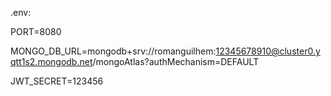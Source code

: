 .env:

PORT=8080

MONGO_DB_URL=mongodb+srv://romanguilhem:12345678910@cluster0.yqtt1s2.mongodb.net/mongoAtlas?authMechanism=DEFAULT

JWT_SECRET=123456
